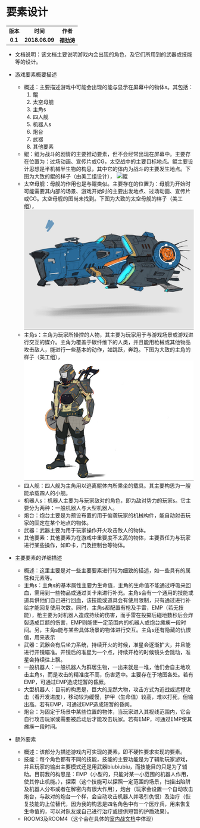 # 要素设计

<table>
  <tr>
    <td align="center"><b>版本</b></td>
    <td align="center"><b>时间</b></td>
    <td align="center"><b>作者</b></td>
  </tr>
  <tr>
    <td align="center"><b>0.1</b></td>
    <td align="center"><b>2018.06.09</b></td>
    <td align="center"><b>禤劲涛</b></td>
  </tr>
</table>

- 文档说明：该文档主要说明游戏内会出现的角色，及它们所用到的武器或技能等的设计。

- 游戏要素概要描述
  - 概述：主要描述游戏中可能会出现的能与显示在屏幕中的物体s。其包括：
    1. 鲲
    2. 太空母舰
    3. 主角s
    4. 四人舰
    5. 机器人s
    6. 炮台
    7. 武器
    8. 其他要素
  - 鲲：鲲为战斗的剧情的主要推动要素，但不会经常出现在屏幕中。主要存在位置为：过场动画、宣传片或CG，太空战中的主要目标地点。鲲主要设计思想是半机械半生物的构思，其中它的体内为战斗的主要发生地点。下图为大致的鲲的样子（由美工组设计），
    ![鲲](../../images/art/鲲.jpg)
  - 太空母舰：母舰的作用也是与鲲类似。主要存在的位置为：母舰为开始时可能需要其内部的场景、游戏开始时的主要出发地点、过场动画、宣传片或CG。太空母舰的图尚未找到。下图为大致的太空母舰的样子（美工组），
    ![母舰](../../images/art/母舰.jpg)
  - 主角s：主角为玩家所操控的人物，其主要为玩家用于与游戏场景或游戏进行交互的媒介。主角为覆盖于碳纤维下的人类，并且能用枪械或其他物品攻击敌人，能进行一些基本的动作，如跳跃，奔跑。下图为大致的主角的样子（美工组），
    ![主角](../../images/art/主角s.jpg)
  - 四人舰：四人舰为主角用以逃离鲲体内所乘坐的载具。其主要构思为一艘能承载四人的小舰。
  - 机器人s：机器人主要为与玩家敌对的角色，即为敌对势力的玩家s。它主要分为两种：一般机器人与大型机器人。
  - 炮台：炮台主要是为预设布置的用于偷袭玩家的机械构件，能自动射击玩家的固定在某个地点的物体。
  - 武器：武器主要为用于玩家操作开火攻击敌人的物体。
  - 其他要素：其他要素为在游戏中重要度不太高的物体，主要责任为与玩家进行某些操作，如ID卡，门及控制台等物体。

- 主要要素的详细描述
  - 概述：这里主要是对一些主要要素进行较为细致的描述，如一些具有的属性和元素等。
  - 主角s：主角s的基本属性主要为生命值，主角的生命值不能通过呼吸来回血，需用到一些物品或通过关卡来进行补充。主角s会有一个通用的技能或道具供他们自己进行回血，该技能或道具会有使用限制，只有通过进行补给才能回复使用次数。同时，主角s都配置有枪及手雷，EMP（若无技能），枪主要为对机器人造成持续的伤害，而手雷在投掷后碰地数秒后会炸裂造成巨额的伤害，EMP则能使一定范围内的机器人或炮台瘫痪一段时间。另，主角s能与某些具体场景的物体进行交互。主角s还有隐藏的仇恨值，用来表示
  - 武器：武器会有后坐力系统，持续开火的时候，准星会逐渐扩大，并且能进行开镜瞄准。开镜后的准星为一个点，持续开枪的时候镜头会跳动，准星会持续往上飘。
  - 一般机器人：一般机器人为群居生物，一出来就是一堆，他们会自主地攻击主角s，而是攻击的精准度不高，伤害适中。主要存在于地图各处。若有EMP，可通过EMP造成短暂的昏厥。
  - 大型机器人：目前的构思是，巨大的庞然大物，攻击方式为近战或远程攻击（看开发进度），移动较为缓慢，护甲（生命值）较高，难以打死，但输出高。若有EMP，可通过EMP造成短暂的昏阙。
  - 炮台：为固定于场景中某些位置的物体，当玩家进入其视线范围内，它会自行攻击玩家或需要被启动后才能攻击玩家。若有EMP，可通过EMP使其瘫痪一段时间。

- 额外要素
  - 概述：该部分为描述游戏内可实现的要素，即不硬性要求实现的要素。
  - 技能：每个角色都有不同的技能，技能的主要功能是为了辅助玩家游戏，并且玩家的输出主要模式还是用武器biubiubiu，而技能目的只是为了辅助。目前我的构思是：EMP（小型的，只能对某一小范围的机器人作用，使其停止机能。），探索（这个技能可以探照一定范围的场景，扫描出陷阱及机器人分布或者在解密内有很大作用），炮台（玩家会设置一个自动攻击炮台，与敌对的炮台一个样，会自动攻击机器人并吸引仇恨）及治疗（恢复技能的上位替代，因为我的构思是四名角色中有一个医疗兵，用来恢复生命值的，可以对队友或自己进行治疗或提供短暂的护盾效果）。
  - ROOM3及ROOM4（这个会在具体的[室内战文档](室内战.md)中体现）